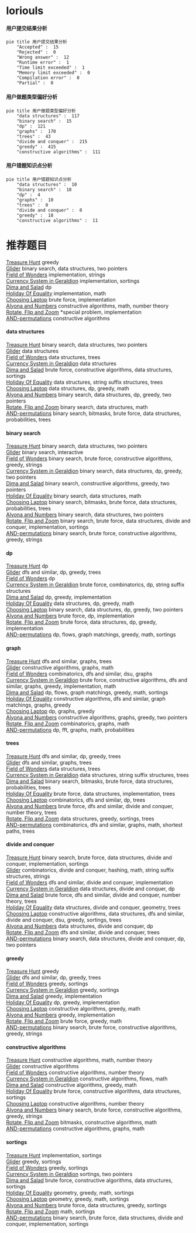 # loriouls
<!-- tabs:start -->
#### **用户提交结果分析**

```mermaid
pie title 用户提交结果分析
    "Accepted" :  15
    "Rejected" :  0
    "Wrong answer" :  12
    "Runtime error" :  1
    "Time limit exceeded" :  1
    "Memory limit exceeded" :  0
    "Compilation error" :  0
    "Partial" :  0
```
#### **用户做题类型偏好分析**

```mermaid
pie title 用户做题类型偏好分析
    "data structures" :  117
    "binary search" :  15
    "dp" :  121
    "graphs" :  170
    "trees" :  43
    "divide and conquer" :  215
    "greedy" :  415
    "constructive algorithms" :  111
```
#### **用户错题知识点分析**

```mermaid
pie title 用户错题知识点分析
    "data structures" :  10
    "binary search" :  18
    "dp" :  4
    "graphs" :  10
    "trees" :  0
    "divide and conquer" :  0
    "greedy" :  18
    "constructive algorithms" :  11
```
<!-- tabs:end -->
# 推荐题目
[Treasure Hunt](http://codeforces.com/problemset/problem/979/B)		greedy		  
[Glider](http://codeforces.com/problemset/problem/1041/D)		binary search,
                        data structures,
                        two pointers		  
[Field of Wonders](http://codeforces.com/problemset/problem/883/E)		implementation,
                        strings		  
[Currency System in Geraldion](http://codeforces.com/problemset/problem/560/A)		implementation,
                        sortings		  
[Dima and Salad](http://codeforces.com/problemset/problem/366/C)		dp		  
[Holiday Of Equality](http://codeforces.com/problemset/problem/758/A)		implementation,
                        math		  
[Choosing Laptop](http://codeforces.com/problemset/problem/106/B)		brute force,
                        implementation		  
[Alyona and Numbers](http://codeforces.com/problemset/problem/682/A)		constructive algorithms,
                        math,
                        number theory		  
[Rotate, Flip and Zoom](http://codeforces.com/problemset/problem/523/A)		*special problem,
                        implementation		  
[AND-permutations](http://codeforces.com/problemset/problem/909/F)		constructive algorithms		  
<!-- tabs:start -->
#### **data structures**
[Treasure Hunt](http://codeforces.com/problemset/problem/1041/D)		binary search,
                        data structures,
                        two pointers		  
[Glider](http://codeforces.com/problemset/problem/1060/G)		data structures		  
[Field of Wonders](http://codeforces.com/problemset/problem/1137/F)		data structures,
                        trees		  
[Currency System in Geraldion](http://codeforces.com/problemset/problem/38/G)		data structures		  
[Dima and Salad](http://codeforces.com/problemset/problem/1513/F)		brute force,
                        constructive algorithms,
                        data structures,
                        sortings		  
[Holiday Of Equality](https://codeforces.com/contest/1483/problem/F)		data structures,
                        string suffix structures,
                        trees		  
[Choosing Laptop](http://codeforces.com/problemset/problem/1474/D)		data structures,
                        dp,
                        greedy,
                        math		  
[Alyona and Numbers](http://codeforces.com/problemset/problem/1492/C)		binary search,
                        data structures,
                        dp,
                        greedy,
                        two pointers		  
[Rotate, Flip and Zoom](http://codeforces.com/problemset/problem/1490/G)		binary search,
                        data structures,
                        math		  
[AND-permutations](http://codeforces.com/problemset/problem/1479/D)		binary search,
                        bitmasks,
                        brute force,
                        data structures,
                        probabilities,
                        trees		  
#### **binary search**
[Treasure Hunt](http://codeforces.com/problemset/problem/1041/D)		binary search,
                        data structures,
                        two pointers		  
[Glider](http://codeforces.com/problemset/problem/809/B)		binary search,
                        interactive		  
[Field of Wonders](http://codeforces.com/problemset/problem/1493/C)		binary search,
                        brute force,
                        constructive algorithms,
                        greedy,
                        strings		  
[Currency System in Geraldion](http://codeforces.com/problemset/problem/1492/C)		binary search,
                        data structures,
                        dp,
                        greedy,
                        two pointers		  
[Dima and Salad](http://codeforces.com/problemset/problem/1463/D)		binary search,
                        constructive algorithms,
                        greedy,
                        two pointers		  
[Holiday Of Equality](http://codeforces.com/problemset/problem/1490/G)		binary search,
                        data structures,
                        math		  
[Choosing Laptop](http://codeforces.com/problemset/problem/1479/D)		binary search,
                        bitmasks,
                        brute force,
                        data structures,
                        probabilities,
                        trees		  
[Alyona and Numbers](http://codeforces.com/problemset/problem/1436/E)		binary search,
                        data structures,
                        two pointers		  
[Rotate, Flip and Zoom](http://codeforces.com/problemset/problem/1461/D)		binary search,
                        brute force,
                        data structures,
                        divide and conquer,
                        implementation,
                        sortings		  
[AND-permutations](http://codeforces.com/problemset/problem/1493/C)		binary search,
                        brute force,
                        constructive algorithms,
                        greedy,
                        strings		  
#### **dp**
[Treasure Hunt](http://codeforces.com/problemset/problem/366/C)		dp		  
[Glider](http://codeforces.com/problemset/problem/238/C)		dfs and similar,
                        dp,
                        greedy,
                        trees		  
[Field of Wonders](http://codeforces.com/problemset/problem/513/E1)		dp		  
[Currency System in Geraldion](http://codeforces.com/problemset/problem/756/D)		brute force,
                        combinatorics,
                        dp,
                        string suffix structures		  
[Dima and Salad](http://codeforces.com/problemset/problem/702/A)		dp,
                        greedy,
                        implementation		  
[Holiday Of Equality](http://codeforces.com/problemset/problem/1474/D)		data structures,
                        dp,
                        greedy,
                        math		  
[Choosing Laptop](http://codeforces.com/problemset/problem/1492/C)		binary search,
                        data structures,
                        dp,
                        greedy,
                        two pointers		  
[Alyona and Numbers](https://codeforces.com/contest/1457/problem/C)		brute force,
                        dp,
                        implementation		  
[Rotate, Flip and Zoom](http://codeforces.com/problemset/problem/1491/C)		brute force,
                        data structures,
                        dp,
                        greedy,
                        implementation		  
[AND-permutations](http://codeforces.com/problemset/problem/1437/C)		dp,
                        flows,
                        graph matchings,
                        greedy,
                        math,
                        sortings		  
#### **graph**
[Treasure Hunt](http://codeforces.com/problemset/problem/575/B)		dfs and similar,
                        graphs,
                        trees		  
[Glider](http://codeforces.com/problemset/problem/1491/G)		constructive algorithms,
                        graphs,
                        math		  
[Field of Wonders](https://codeforces.com/contest/1277/problem/E)		combinatorics,
                        dfs and similar,
                        dsu,
                        graphs		  
[Currency System in Geraldion](http://codeforces.com/problemset/problem/1487/C)		brute force,
                        constructive algorithms,
                        dfs and similar,
                        graphs,
                        greedy,
                        implementation,
                        math		  
[Dima and Salad](http://codeforces.com/problemset/problem/1437/C)		dp,
                        flows,
                        graph matchings,
                        greedy,
                        math,
                        sortings		  
[Holiday Of Equality](http://codeforces.com/problemset/problem/1470/D)		constructive algorithms,
                        dfs and similar,
                        graph matchings,
                        graphs,
                        greedy		  
[Choosing Laptop](http://codeforces.com/problemset/problem/1476/C)		dp,
                        graphs,
                        greedy		  
[Alyona and Numbers](http://codeforces.com/problemset/problem/1304/D)		constructive algorithms,
                        graphs,
                        greedy,
                        two pointers		  
[Rotate, Flip and Zoom](http://codeforces.com/problemset/problem/1475/C)		combinatorics,
                        graphs,
                        math		  
[AND-permutations](http://codeforces.com/problemset/problem/553/E)		dp,
                        fft,
                        graphs,
                        math,
                        probabilities		  
#### **trees**
[Treasure Hunt](http://codeforces.com/problemset/problem/238/C)		dfs and similar,
                        dp,
                        greedy,
                        trees		  
[Glider](http://codeforces.com/problemset/problem/575/B)		dfs and similar,
                        graphs,
                        trees		  
[Field of Wonders](http://codeforces.com/problemset/problem/1137/F)		data structures,
                        trees		  
[Currency System in Geraldion](https://codeforces.com/contest/1483/problem/F)		data structures,
                        string suffix structures,
                        trees		  
[Dima and Salad](http://codeforces.com/problemset/problem/1479/D)		binary search,
                        bitmasks,
                        brute force,
                        data structures,
                        probabilities,
                        trees		  
[Holiday Of Equality](http://codeforces.com/problemset/problem/1511/C)		brute force,
                        data structures,
                        implementation,
                        trees		  
[Choosing Laptop](http://codeforces.com/problemset/problem/1499/F)		combinatorics,
                        dfs and similar,
                        dp,
                        trees		  
[Alyona and Numbers](http://codeforces.com/problemset/problem/1491/E)		brute force,
                        dfs and similar,
                        divide and conquer,
                        number theory,
                        trees		  
[Rotate, Flip and Zoom](http://codeforces.com/problemset/problem/1466/D)		data structures,
                        greedy,
                        sortings,
                        trees		  
[AND-permutations](http://codeforces.com/problemset/problem/1495/D)		combinatorics,
                        dfs and similar,
                        graphs,
                        math,
                        shortest paths,
                        trees		  
#### **divide and conquer**
[Treasure Hunt](http://codeforces.com/problemset/problem/1461/D)		binary search,
                        brute force,
                        data structures,
                        divide and conquer,
                        implementation,
                        sortings		  
[Glider](http://codeforces.com/problemset/problem/1466/G)		combinatorics,
                        divide and conquer,
                        hashing,
                        math,
                        string suffix structures,
                        strings		  
[Field of Wonders](http://codeforces.com/problemset/problem/1490/D)		dfs and similar,
                        divide and conquer,
                        implementation		  
[Currency System in Geraldion](https://codeforces.com/contest/1483/problem/C)		data structures,
                        divide and conquer,
                        dp		  
[Dima and Salad](http://codeforces.com/problemset/problem/1491/E)		brute force,
                        dfs and similar,
                        divide and conquer,
                        number theory,
                        trees		  
[Holiday Of Equality](http://codeforces.com/problemset/problem/1303/G)		data structures,
                        divide and conquer,
                        geometry,
                        trees		  
[Choosing Laptop](http://codeforces.com/problemset/problem/1494/D)		constructive algorithms,
                        data structures,
                        dfs and similar,
                        divide and conquer,
                        dsu,
                        greedy,
                        sortings,
                        trees		  
[Alyona and Numbers](http://codeforces.com/problemset/problem/1482/E)		data structures,
                        divide and conquer,
                        dp		  
[Rotate, Flip and Zoom](http://codeforces.com/problemset/problem/566/C)		dfs and similar,
                        divide and conquer,
                        trees		  
[AND-permutations](http://codeforces.com/problemset/problem/1428/F)		binary search,
                        data structures,
                        divide and conquer,
                        dp,
                        two pointers		  
#### **greedy**
[Treasure Hunt](http://codeforces.com/problemset/problem/979/B)		greedy		  
[Glider](http://codeforces.com/problemset/problem/238/C)		dfs and similar,
                        dp,
                        greedy,
                        trees		  
[Field of Wonders](http://codeforces.com/problemset/problem/887/F)		greedy,
                        sortings		  
[Currency System in Geraldion](http://codeforces.com/problemset/problem/922/D)		greedy,
                        sortings		  
[Dima and Salad](http://codeforces.com/problemset/problem/1287/A)		greedy,
                        implementation		  
[Holiday Of Equality](http://codeforces.com/problemset/problem/702/A)		dp,
                        greedy,
                        implementation		  
[Choosing Laptop](https://codeforces.com/contest/1417/problem/D)		constructive algorithms,
                        greedy,
                        math		  
[Alyona and Numbers](http://codeforces.com/problemset/problem/1433/B)		greedy,
                        implementation		  
[Rotate, Flip and Zoom](http://codeforces.com/problemset/problem/1299/A)		brute force,
                        greedy,
                        math		  
[AND-permutations](http://codeforces.com/problemset/problem/1493/C)		binary search,
                        brute force,
                        constructive algorithms,
                        greedy,
                        strings		  
#### **constructive algorithms**
[Treasure Hunt](http://codeforces.com/problemset/problem/682/A)		constructive algorithms,
                        math,
                        number theory		  
[Glider](http://codeforces.com/problemset/problem/909/F)		constructive algorithms		  
[Field of Wonders](http://codeforces.com/problemset/problem/1326/A)		constructive algorithms,
                        number theory		  
[Currency System in Geraldion](http://codeforces.com/problemset/problem/457/E)		constructive algorithms,
                        flows,
                        math		  
[Dima and Salad](https://codeforces.com/contest/1417/problem/D)		constructive algorithms,
                        greedy,
                        math		  
[Holiday Of Equality](http://codeforces.com/problemset/problem/1513/F)		brute force,
                        constructive algorithms,
                        data structures,
                        sortings		  
[Choosing Laptop](http://codeforces.com/problemset/problem/776/B)		constructive algorithms,
                        number theory		  
[Alyona and Numbers](http://codeforces.com/problemset/problem/1493/C)		binary search,
                        brute force,
                        constructive algorithms,
                        greedy,
                        strings		  
[Rotate, Flip and Zoom](http://codeforces.com/problemset/problem/1332/D)		bitmasks,
                        constructive algorithms,
                        math		  
[AND-permutations](http://codeforces.com/problemset/problem/1491/G)		constructive algorithms,
                        graphs,
                        math		  
#### **sortings**
[Treasure Hunt](http://codeforces.com/problemset/problem/560/A)		implementation,
                        sortings		  
[Glider](http://codeforces.com/problemset/problem/887/F)		greedy,
                        sortings		  
[Field of Wonders](http://codeforces.com/problemset/problem/922/D)		greedy,
                        sortings		  
[Currency System in Geraldion](https://codeforces.com/contest/1199/problem/C)		sortings,
                        two pointers		  
[Dima and Salad](http://codeforces.com/problemset/problem/1513/F)		brute force,
                        constructive algorithms,
                        data structures,
                        sortings		  
[Holiday Of Equality](https://codeforces.com/contest/1496/problem/C)		geometry,
                        greedy,
                        math,
                        sortings		  
[Choosing Laptop](http://codeforces.com/problemset/problem/1495/A)		geometry,
                        greedy,
                        math,
                        sortings		  
[Alyona and Numbers](http://codeforces.com/problemset/problem/1497/A)		brute force,
                        data structures,
                        greedy,
                        sortings		  
[Rotate, Flip and Zoom](http://codeforces.com/problemset/problem/1427/A)		math,
                        sortings		  
[AND-permutations](http://codeforces.com/problemset/problem/1461/D)		binary search,
                        brute force,
                        data structures,
                        divide and conquer,
                        implementation,
                        sortings		  
<!-- tabs:end -->
